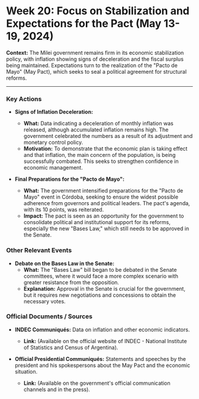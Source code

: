 # Week 20: Focus on Stabilization and Expectations for the Pact (May 13-19, 2024)

**Context:** The Milei government remains firm in its economic stabilization policy, with inflation showing signs of deceleration and the fiscal surplus being maintained. Expectations turn to the realization of the "Pacto de Mayo" (May Pact), which seeks to seal a political agreement for structural reforms.

---

### Key Actions

*   **Signs of Inflation Deceleration:**
    *   **What:** Data indicating a deceleration of monthly inflation was released, although accumulated inflation remains high. The government celebrated the numbers as a result of its adjustment and monetary control policy.
    *   **Motivation:** To demonstrate that the economic plan is taking effect and that inflation, the main concern of the population, is being successfully combated. This seeks to strengthen confidence in economic management.

*   **Final Preparations for the "Pacto de Mayo":**
    *   **What:** The government intensified preparations for the "Pacto de Mayo" event in Córdoba, seeking to ensure the widest possible adherence from governors and political leaders. The pact's agenda, with its 10 points, was reiterated.
    *   **Impact:** The pact is seen as an opportunity for the government to consolidate political and institutional support for its reforms, especially the new "Bases Law," which still needs to be approved in the Senate.

### Other Relevant Events

*   **Debate on the Bases Law in the Senate:**
    *   **What:** The "Bases Law" bill began to be debated in the Senate committees, where it would face a more complex scenario with greater resistance from the opposition.
    *   **Explanation:** Approval in the Senate is crucial for the government, but it requires new negotiations and concessions to obtain the necessary votes.

### Official Documents / Sources

*   **INDEC Communiqués:** Data on inflation and other economic indicators.
    *   **Link:** (Available on the official website of INDEC - National Institute of Statistics and Census of Argentina).

*   **Official Presidential Communiqués:** Statements and speeches by the president and his spokespersons about the May Pact and the economic situation.
    *   **Link:** (Available on the government's official communication channels and in the press).
